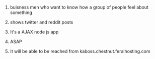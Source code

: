 1. buisness men who want to know how a group of people feel about something

2. shows twitter and reddit posts

3. It's a AJAX node js app

4. ASAP

5. It will be able to be reached from kaboss.chestnut.feralhosting.com
